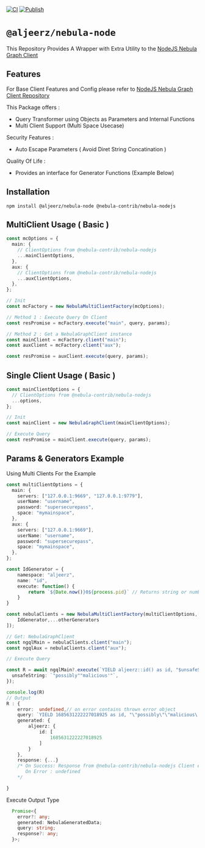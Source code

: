 [![CI](https://github.com/aljeerz/nebula-node/actions/workflows/main.yml/badge.svg)](https://github.com/aljeerz/nebula-node/actions/workflows/main.yml) [![Publish](https://github.com/aljeerz/nebula-node/actions/workflows/publish.yml/badge.svg)](https://github.com/aljeerz/nebula-node/actions/workflows/publish.yml)

# `@aljeerz/nebula-node`

This Repository Provides A Wrapper with Extra Utility to the [NodeJS Nebula Graph Client](https://github.com/nebula-contrib/nebula-node)

## Features

For Base Client Features and Config please refer to [NodeJS Nebula Graph Client Repository](https://github.com/nebula-contrib/nebula-node)

This Package offers :

- Query Transformer using Objects as Parameters and Internal Functions
- Multi Client Support (Multi Space Usecase)

Security Features :

- Auto Escape Parameters ( Avoid Diret String Concatination )

Quality Of Life :

- Provides an interface for Generator Functions (Example Below)

## Installation

```
npm install @aljeerz/nebula-node @nebula-contrib/nebula-nodejs
```

## MultiClient Usage ( Basic )

```typescript
const mcOptions = {
  main: {
    // ClientOptions from @nebula-contrib/nebula-nodejs
    ...mainClientOptions,
  },
  aux: {
    // ClientOptions from @nebula-contrib/nebula-nodejs
    ...auxClientOptions,
  },
};

// Init
const mcFactory = new NebulaMultiClientFactory(mcOptions);

// Method 1 : Execute Query On Client
const resPromise = mcFactory.execute("main", query, params);

// Method 2 : Get a NebulaGraphClient instance
const mainClient = mcFactory.client("main");
const auxClient = mcFactory.client("aux");

const resPromise = auxClient.execute(query, params);
```

## Single Client Usage ( Basic )

```typescript
const mainClientOptions = {
  // ClientOptions from @nebula-contrib/nebula-nodejs
  ...options,
};

// Init
const mainClient = new NebulaGraphClient(mainClientOptions);

// Execute Query
const resPromise = mainClient.execute(query, params);
```

## Params & Generators Example

Using Multi Clients For the Example

```typescript
const multiClientOptions = {
  main: {
    servers: ["127.0.0.1:9669", "127.0.0.1:9779"],
    userName: "username",
    password: "supersecurepass",
    space: "mymainspace",
  },
  aux: {
    servers: ["127.0.0.1:9669"],
    userName: "username",
    password: "supersecurepass",
    space: "mymainspace",
  },
};

const IdGenerator = {
    namespace: "aljeerz",
    name: "id",
    execute: function() {
        return `${Date.now()}0${process.pid}` // Returns string or number
    }
}

const nebulaClients = new NebulaMultiClientFactory(multiClientOptions,[
    IdGenerator,...otherGenerators
]);

// Get: NebulaGraphClient
const ngqlMain = nebulaClients.client("main");
const ngqlAux = nebulaClients.client("aux");

// Execute Query

const R = await ngqlMain?.execute(`YIELD aljeerz::id() as id, "$unsafeString" as safeString`, {
  unsafeString: `"possibly""malicious'"`,
});

console.log(R)
// Output
R : {
    error:  undefined,// on error contains thrown error object
    query: `YIELD 1685631222227018925 as id, "\"possibly\"\"malicious\'\"" as safeString`,
    generated: {
        aljeerz: {
            id: [
                1685631222227018925
            ]
        }
    },
    response: {...} 
    /* On Success: Response from @nebula-contrib/nebula-nodejs Client execute
       On Error : undefined
    */

}
```

Execute Output Type

```typescript
  Promise<{
    error?: any;
    generated: NebulaGeneratedData;
    query: string;
    response?: any;
  }>;
```
